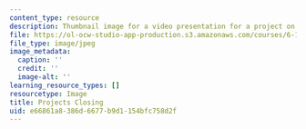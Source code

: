 ```yaml
---
content_type: resource
description: Thumbnail image for a video presentation for a project on multicore programming.
file: https://ol-ocw-studio-app-production.s3.amazonaws.com/courses/6-189-multicore-programming-primer-january-iap-2007/e66861a8386d6677b9d1154bfc758d2f_p8.jpg
file_type: image/jpeg
image_metadata:
  caption: ''
  credit: ''
  image-alt: ''
learning_resource_types: []
resourcetype: Image
title: Projects Closing
uid: e66861a8-386d-6677-b9d1-154bfc758d2f
---
```

